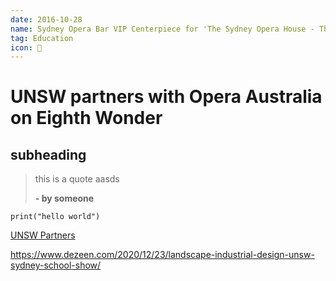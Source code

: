 ```yaml
---
date: 2016-10-28
name: Sydney Opera Bar VIP Centerpiece for 'The Sydney Opera House - The Opera' 2016 Event
tag: Education
icon: 🔨
---
```


# UNSW partners with Opera Australia on Eighth Wonder

## subheading



> this is a quote aasds
>
> **- by someone**

```
print("hello world")
```

[UNSW Partners](https://newsroom.unsw.edu.au/news/art-architecture-design/unsw-partners-opera-australia-eighth-wonder)

https://www.dezeen.com/2020/12/23/landscape-industrial-design-unsw-sydney-school-show/